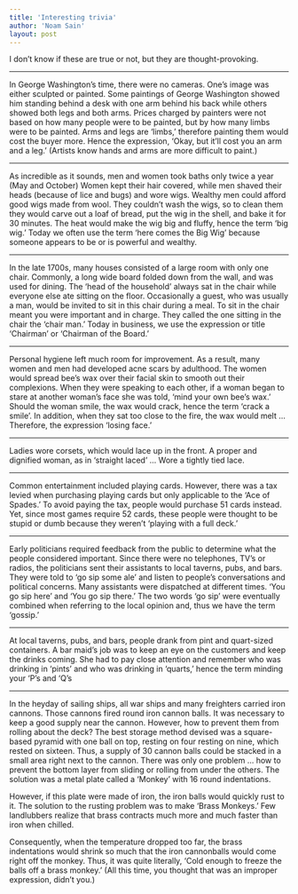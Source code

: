 ```yaml
---
title: 'Interesting trivia'
author: 'Noam Sain'
layout: post
---
```


I don’t know if these are true or not, but they are thought-provoking.

---

In George Washington’s time, there were no cameras. One’s image was either sculpted or painted. Some paintings of George Washington showed him standing behind a desk with one arm behind his back while others showed both legs and both arms. Prices charged by painters were not based on how many people were to be painted, but by how many limbs were to be painted. Arms and legs are ‘limbs,’ therefore painting them would cost the buyer more. Hence the expression, ‘Okay, but it’ll cost you an arm and a leg.’ (Artists know hands and arms are more difficult to paint.)

---

As incredible as it sounds, men and women took baths only twice a year (May and October) Women kept their hair covered, while men shaved their heads (because of lice and bugs) and wore wigs. Wealthy men could afford good wigs made from wool. They couldn’t wash the wigs, so to clean them they would carve out a loaf of bread, put the wig in the shell, and bake it for 30 minutes. The heat would make the wig big and fluffy, hence the term ‘big wig.’ Today we often use the term ‘here comes the Big Wig’ because someone appears to be or is powerful and wealthy.

---

In the late 1700s, many houses consisted of a large room with only one chair. Commonly, a long wide board folded down from the wall, and was used for dining. The ‘head of the household’ always sat in the chair while everyone else ate sitting on the floor. Occasionally a guest, who was usually a man, would be invited to sit in this chair during a meal. To sit in the chair meant you were important and in charge. They called the one sitting in the chair the ‘chair man.’ Today in business, we use the expression or title ‘Chairman’ or ‘Chairman of the Board.’

---

Personal hygiene left much room for improvement. As a result, many women and men had developed acne scars by adulthood. The women would spread bee’s wax over their facial skin to smooth out their complexions. When they were speaking to each other, if a woman began to stare at another woman’s face she was told, ‘mind your own bee’s wax.’ Should the woman smile, the wax would crack, hence the term ‘crack a smile’. In addition, when they sat too close to the fire, the wax would melt … Therefore, the expression ‘losing face.’

---

Ladies wore corsets, which would lace up in the front. A proper and dignified woman, as in ‘straight laced’ … Wore a tightly tied lace.

---

Common entertainment included playing cards. However, there was a tax levied when purchasing playing cards but only applicable to the ‘Ace of Spades.’ To avoid paying the tax, people would purchase 51 cards instead. Yet, since most games require 52 cards, these people were thought to be stupid or dumb because they weren’t ‘playing with a full deck.’

---

Early politicians required feedback from the public to determine what the people considered important. Since there were no telephones, TV’s or radios, the politicians sent their assistants to local taverns, pubs, and bars. They were told to ‘go sip some ale’ and listen to people’s conversations and political concerns. Many assistants were dispatched at different times. ‘You go sip here’ and ‘You go sip there.’ The two words ‘go sip’ were eventually combined when referring to the local opinion and, thus we have the term ‘gossip.’

---

At local taverns, pubs, and bars, people drank from pint and quart-sized containers. A bar maid’s job was to keep an eye on the customers and keep the drinks coming. She had to pay close attention and remember who was drinking in ‘pints’ and who was drinking in ‘quarts,’ hence the term minding your ‘P’s and ‘Q’s

---

In the heyday of sailing ships, all war ships and many freighters carried iron cannons. Those cannons fired round iron cannon balls. It was necessary to keep a good supply near the cannon. However, how to prevent them from rolling about the deck? The best storage method devised was a square-based pyramid with one ball on top, resting on four resting on nine, which rested on sixteen. Thus, a supply of 30 cannon balls could be stacked in a small area right next to the cannon. There was only one problem … how to prevent the bottom layer from sliding or rolling from under the others. The solution was a metal plate called a ‘Monkey’ with 16 round indentations.

However, if this plate were made of iron, the iron balls would quickly rust to it. The solution to the rusting problem was to make ‘Brass Monkeys.’ Few landlubbers realize that brass contracts much more and much faster than iron when chilled.

Consequently, when the temperature dropped too far, the brass indentations would shrink so much that the iron cannonballs would come right off the monkey. Thus, it was quite literally, ‘Cold enough to freeze the balls off a brass monkey.’ (All this time, you thought that was an improper expression, didn’t you.)
